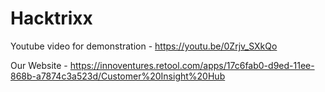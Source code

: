 # Hacktrixx


Youtube video for demonstration - https://youtu.be/0Zrjv_SXkQo

Our Website - https://innoventures.retool.com/apps/17c6fab0-d9ed-11ee-868b-a7874c3a523d/Customer%20Insight%20Hub


